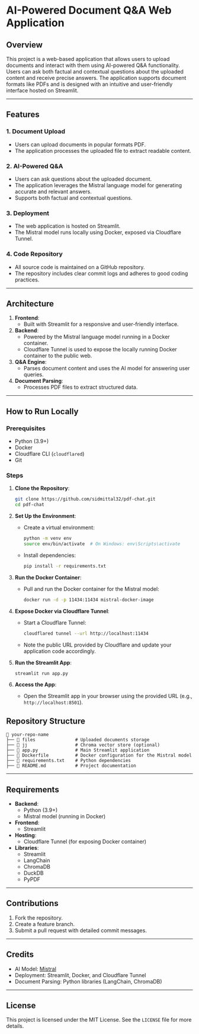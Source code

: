 # AI-Powered Document Q&A Web Application

## Overview
This project is a web-based application that allows users to upload documents and interact with them using AI-powered Q&A functionality. Users can ask both factual and contextual questions about the uploaded content and receive precise answers. The application supports document formats like PDFs and is designed with an intuitive and user-friendly interface hosted on Streamlit.

---

## Features

### 1. **Document Upload**
- Users can upload documents in popular formats PDF.
- The application processes the uploaded file to extract readable content.

### 2. **AI-Powered Q&A**
- Users can ask questions about the uploaded document.
- The application leverages the Mistral language model for generating accurate and relevant answers.
- Supports both factual and contextual questions.

### 3. **Deployment**
- The web application is hosted on Streamlit.
- The Mistral model runs locally using Docker, exposed via Cloudflare Tunnel.

### 4. **Code Repository**
- All source code is maintained on a GitHub repository.
- The repository includes clear commit logs and adheres to good coding practices.

---

## Architecture

1. **Frontend**:
   - Built with Streamlit for a responsive and user-friendly interface.
2. **Backend**:
   - Powered by the Mistral language model running in a Docker container.
   - Cloudflare Tunnel is used to expose the locally running Docker container to the public web.
3. **Q&A Engine**:
   - Parses document content and uses the AI model for answering user queries.
4. **Document Parsing**:
   - Processes PDF files to extract structured data.

---

## How to Run Locally

### Prerequisites
- Python (3.9+)
- Docker
- Cloudflare CLI (`cloudflared`)
- Git

### Steps

1. **Clone the Repository**:
   ```bash
   git clone https://github.com/sidmittal32/pdf-chat.git
   cd pdf-chat
   ```

2. **Set Up the Environment**:
   - Create a virtual environment:
     ```bash
     python -m venv env
     source env/bin/activate  # On Windows: env\Scripts\activate
     ```
   - Install dependencies:
     ```bash
     pip install -r requirements.txt
     ```

3. **Run the Docker Container**:
   - Pull and run the Docker container for the Mistral model:
     ```bash
     docker run -d -p 11434:11434 mistral-docker-image
     ```

4. **Expose Docker via Cloudflare Tunnel**:
   - Start a Cloudflare Tunnel:
     ```bash
     cloudflared tunnel --url http://localhost:11434
     ```
   - Note the public URL provided by Cloudflare and update your application code accordingly.

5. **Run the Streamlit App**:
   ```bash
   streamlit run app.py
   ```

6. **Access the App**:
   - Open the Streamlit app in your browser using the provided URL (e.g., `http://localhost:8501`).


## Repository Structure
```
📁 your-repo-name
├── 📁 files               # Uploaded documents storage
├── 📁 jj                  # Chroma vector store (optional)
├── 📜 app.py              # Main Streamlit application
├── 📜 Dockerfile          # Docker configuration for the Mistral model
├── 📜 requirements.txt    # Python dependencies
├── 📜 README.md           # Project documentation
```

---

## Requirements

- **Backend**:
  - Python (3.9+)
  - Mistral model (running in Docker)
- **Frontend**:
  - Streamlit
- **Hosting**:
  - Cloudflare Tunnel (for exposing Docker container)
- **Libraries**:
  - Streamlit
  - LangChain
  - ChromaDB
  - DuckDB
  - PyPDF

---

## Contributions

1. Fork the repository.
2. Create a feature branch.
3. Submit a pull request with detailed commit messages.

---

## Credits
- AI Model: [Mistral](https://mistral.ai)
- Deployment: Streamlit, Docker, and Cloudflare Tunnel
- Document Parsing: Python libraries (LangChain, ChromaDB)

---

## License
This project is licensed under the MIT License. See the `LICENSE` file for more details.


